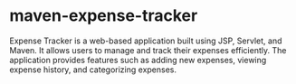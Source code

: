 # maven-expense-tracker
Expense Tracker is a web-based application built using JSP, Servlet, and Maven. It allows users to manage and track their expenses efficiently. The application provides features such as adding new expenses, viewing expense history, and categorizing expenses.
